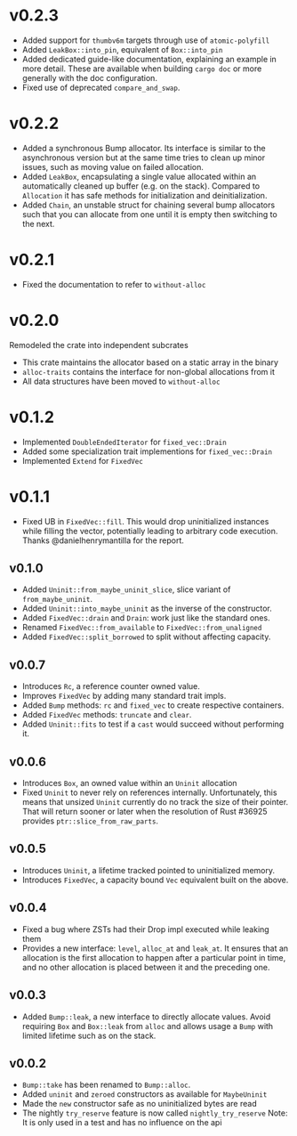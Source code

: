 # v0.2.3

- Added support for `thumbv6m` targets through use of `atomic-polyfill`
- Added `LeakBox::into_pin`, equivalent of `Box::into_pin`
- Added dedicated guide-like documentation, explaining an example in more
  detail. These are available when building `cargo doc` or more generally with
  the doc configuration.
- Fixed use of deprecated `compare_and_swap`.

# v0.2.2

- Added a synchronous Bump allocator. Its interface is similar to the
  asynchronous version but at the same time tries to clean up minor issues,
  such as moving value on failed allocation.
- Added `LeakBox`, encapsulating a single value allocated within an
  automatically cleaned up buffer (e.g. on the stack). Compared to `Allocation`
  it has safe methods for initialization and deinitialization.
- Added `Chain`, an unstable struct for chaining several bump allocators such
  that you can allocate from one until it is empty then switching to the next.

# v0.2.1

- Fixed the documentation to refer to `without-alloc`

# v0.2.0

Remodeled the crate into independent subcrates
- This crate maintains the allocator based on a static array in the binary
- `alloc-traits` contains the interface for non-global allocations from it
- All data structures have been moved to `without-alloc`

# v0.1.2

- Implemented `DoubleEndedIterator` for `fixed_vec::Drain`
- Added some specialization trait implementions for `fixed_vec::Drain`
- Implemented `Extend` for `FixedVec`

# v0.1.1

- Fixed UB in `FixedVec::fill`. This would drop uninitialized instances while
  filling the vector, potentially leading to arbitrary code execution.
  Thanks @danielhenrymantilla for the report.

## v0.1.0

- Added `Uninit::from_maybe_uninit_slice`, slice variant of `from_maybe_uninit`.
- Added `Uninit::into_maybe_uninit` as the inverse of the constructor.
- Added `FixedVec::drain` and `Drain`: work just like the standard ones.
- Renamed `FixedVec::from_available` to `FixedVec::from_unaligned`
- Added `FixedVec::split_borrowed` to split without affecting capacity.

## v0.0.7

- Introduces `Rc`, a reference counter owned value.
- Improves `FixedVec` by adding many standard trait impls.
- Added `Bump` methods: `rc` and `fixed_vec` to create respective containers.
- Added `FixedVec` methods: `truncate` and `clear`.
- Added `Uninit::fits` to test if a `cast` would succeed without performing it.

## v0.0.6

- Introduces `Box`, an owned value within an `Uninit` allocation
- Fixed `Uninit` to never rely on references internally. Unfortunately, this
  means that unsized `Uninit` currently do no track the size of their pointer.
  That will return sooner or later when the resolution of Rust #36925 provides
  `ptr::slice_from_raw_parts`.

## v0.0.5

- Introduces `Uninit`, a lifetime tracked pointed to uninitialized memory.
- Introduces `FixedVec`, a capacity bound `Vec` equivalent built on the above.

## v0.0.4

- Fixed a bug where ZSTs had their Drop impl executed while leaking them
- Provides a new interface: `level`, `alloc_at` and `leak_at`. It ensures that
  an allocation is the first allocation to happen after a particular point in
  time, and no other allocation is placed between it and the preceding one.

## v0.0.3

- Added `Bump::leak`, a new interface to directly allocate values. Avoid
  requiring `Box` and `Box::leak` from `alloc` and allows usage a `Bump` with
  limited lifetime such as on the stack.

## v0.0.2

- `Bump::take` has been renamed to `Bump::alloc`.
- Added `uninit` and `zeroed` constructors as available for `MaybeUninit`
- Made the `new` constructor safe as no uninitialized bytes are read
- The nightly `try_reserve` feature is now called `nightly_try_reserve`
  Note: It is only used in a test and has no influence on the api
